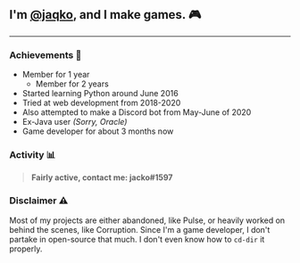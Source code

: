 ## I'm [@jaqko](https://github.com/jaqko), and I make games. 🎮

___

### **Achievements 🥇**

- Member for 1 year
  - Member for 2 years
- Started learning Python around June 2016
- Tried at web development from 2018-2020
- Also attempted to make a Discord bot from May-June of 2020
- Ex-Java user *(Sorry, Oracle)*
- Game developer for about 3 months now

### **Activity 📊**

> **Fairly active, contact me: jacko#1597**

### **Disclaimer ⚠️**

Most of my projects are either abandoned, like Pulse, or heavily worked on behind the scenes, like Corruption. Since I'm a game developer, I don't partake in open-source that much. I don't even know how to `cd-dir` it properly.
